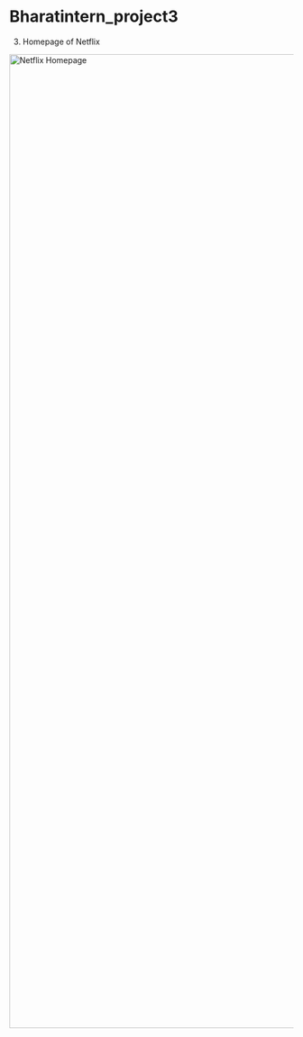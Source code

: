 # Bharatintern_project3

3. Homepage of Netflix

<img width="1728" alt="Netflix Homepage" src="https://github.com/chaudharypriyanshu2682/Bharatintern_project3/assets/88644454/91cc9c18-855f-4b47-b582-e92f9ac69860">


